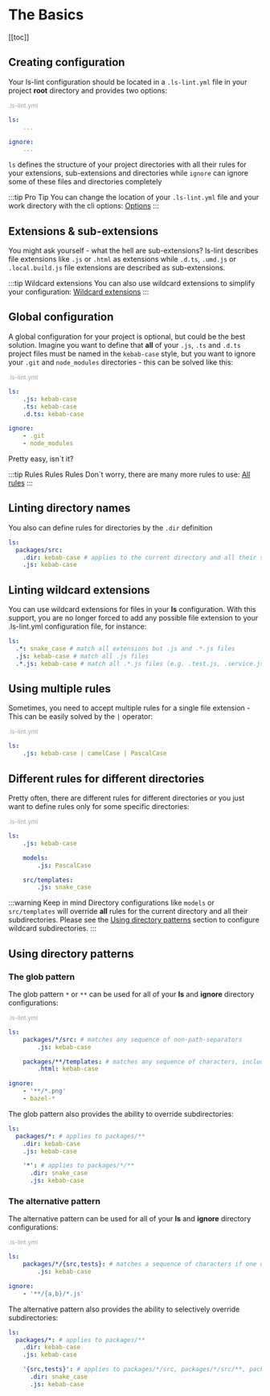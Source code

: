 # The Basics

[[toc]]

## Creating configuration

Your ls-lint configuration should be located in a `.ls-lint.yml` file in your project **root** directory and provides two options:

<div style="color:#A2A2A2; font-size:12px;">
    .ls-lint.yml
</div>

```yaml
ls: 
    ... 

ignore: 
    ...
```

`ls` defines the structure of your project directories with all their rules for your extensions, sub-extensions and directories while `ignore` can ignore some of these files and directories completely

:::tip Pro Tip
You can change the location of your `.ls-lint.yml` file and your work directory with the cli options: [Options](/2.3/configuration/the-command-line-interface.md#options.md)
:::

## Extensions & sub-extensions

You might ask yourself - what the hell are sub-extensions? ls-lint describes file extensions like `.js` or `.html` as extensions while `.d.ts`, `.umd.js` or `.local.build.js` file extensions are described as sub-extensions.

:::tip Wildcard extensions
You can also use wildcard extensions to simplify your configuration: [Wildcard extensions](/2.3/configuration/the-basics.md#linting-wildcard-extensions)
:::

## Global configuration

A global configuration for your project is optional, but could be the best solution. Imagine you want to define that **all** of your `.js`, `.ts` and `.d.ts` project files must be named in the `kebab-case` style, but you want to ignore your `.git` and `node_modules` directories - this can be solved like this:

<div style="color:#A2A2A2; font-size:12px;">
    .ls-lint.yml
</div>

```yaml
ls:
    .js: kebab-case
    .ts: kebab-case
    .d.ts: kebab-case

ignore: 
    - .git 
    - node_modules
```

Pretty easy, isn`t it? 

:::tip Rules Rules Rules
Don`t worry, there are many more rules to use: [All rules](/2.2/configuration/the-rules.md)
:::

## Linting directory names

You also can define rules for directories by the `.dir` definition

```yaml
ls:
  packages/src:
    .dir: kebab-case # applies to the current directory and all their subdirectories
    .js: kebab-case
```

## Linting wildcard extensions

You can use wildcard extensions for files in your **ls** configuration. With this support, you are no longer forced to add any possible file extension to your .ls-lint.yml configuration file, for instance:

```yaml
ls:
  .*: snake_case # match all extensions but .js and .*.js files
  .js: kebab-case # match all .js files
  .*.js: kebab-case # match all .*.js files (e.g. .test.js, .service.js)
```

## Using multiple rules

Sometimes, you need to accept multiple rules for a single file extension - This can be easily solved by the `|` operator:

<div style="color:#A2A2A2; font-size:12px;">
    .ls-lint.yml
</div>

```yaml
ls:
    .js: kebab-case | camelCase | PascalCase
```

## Different rules for different directories

Pretty often, there are different rules for different directories or you just want to define rules only for some specific directories:

<div style="color:#A2A2A2; font-size:12px;">
    .ls-lint.yml
</div>

```yaml
ls:
    .js: kebab-case

    models:
        .js: PascalCase

    src/templates:
        .js: snake_case
```

:::warning Keep in mind
Directory configurations like `models` or `src/templates` will override **all** rules for the current directory and all their subdirectories.
Please see the [Using directory patterns](#using-directory-patterns) section to configure wildcard subdirectories.
:::

## Using directory patterns

### The glob pattern

The glob pattern `*` or `**` can be used for all of your **ls** and **ignore** directory configurations:

<div style="color:#A2A2A2; font-size:12px;">
    .ls-lint.yml
</div>

```yaml
ls:
    packages/*/src: # matches any sequence of non-path-separators
        .js: kebab-case

    packages/**/templates: # matches any sequence of characters, including path separators
        .html: kebab-case

ignore:
    - '**/*.png'
    - bazel-*
```

The glob pattern also provides the ability to override subdirectories:

```yaml
ls:
  packages/*: # applies to packages/** 
    .dir: kebab-case
    .js: kebab-case

    '*': # applies to packages/*/**
      .dir: snake_case
      .js: kebab-case
```

### The alternative pattern

The alternative pattern can be used for all of your **ls** and **ignore** directory configurations:

<div style="color:#A2A2A2; font-size:12px;">
    .ls-lint.yml
</div>

```yaml
ls:
    packages/*/{src,tests}: # matches a sequence of characters if one of the comma-separated alternatives matches
        .js: kebab-case

ignore:
    - '**/{a,b}/*.js'
```

The alternative pattern also provides the ability to selectively override subdirectories:

```yaml
ls:
  packages/*: # applies to packages/**
    .dir: kebab-case
    .js: kebab-case

    '{src,tests}': # applies to packages/*/src, packages/*/src/**, packages/*/tests and packages/*/tests/**
      .dir: snake_case
      .js: kebab-case
```
